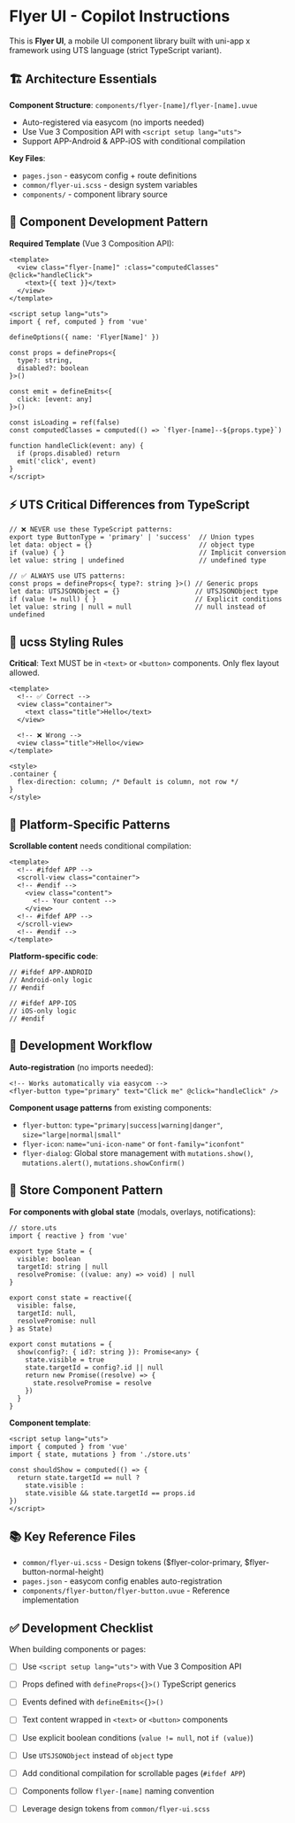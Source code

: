 # Flyer UI - Copilot Instructions

This is **Flyer UI**, a mobile UI component library built with uni-app x framework using UTS language (strict TypeScript variant).

## 🏗️ Architecture Essentials

**Component Structure**: `components/flyer-[name]/flyer-[name].uvue`
- Auto-registered via easycom (no imports needed)
- Use Vue 3 Composition API with `<script setup lang="uts">`
- Support APP-Android & APP-iOS with conditional compilation

**Key Files**:
- `pages.json` - easycom config + route definitions
- `common/flyer-ui.scss` - design system variables
- `components/` - component library source

## 🚀 Component Development Pattern

**Required Template** (Vue 3 Composition API):
```vue
<template>
  <view class="flyer-[name]" :class="computedClasses" @click="handleClick">
    <text>{{ text }}</text>
  </view>
</template>

<script setup lang="uts">
import { ref, computed } from 'vue'

defineOptions({ name: 'Flyer[Name]' })

const props = defineProps<{
  type?: string,
  disabled?: boolean
}>()

const emit = defineEmits<{ 
  click: [event: any] 
}>()

const isLoading = ref(false)
const computedClasses = computed(() => `flyer-[name]--${props.type}`)

function handleClick(event: any) {
  if (props.disabled) return
  emit('click', event)
}
</script>
```

## ⚡ UTS Critical Differences from TypeScript

```uts
// ❌ NEVER use these TypeScript patterns:
export type ButtonType = 'primary' | 'success'  // Union types
let data: object = {}                           // object type
if (value) { }                                  // Implicit conversion
let value: string | undefined                   // undefined type

// ✅ ALWAYS use UTS patterns:
const props = defineProps<{ type?: string }>() // Generic props
let data: UTSJSONObject = {}                   // UTSJSONObject type
if (value != null) { }                         // Explicit conditions
let value: string | null = null                // null instead of undefined
```

## 🎨 ucss Styling Rules

**Critical**: Text MUST be in `<text>` or `<button>` components. Only flex layout allowed.

```vue
<template>
  <!-- ✅ Correct -->
  <view class="container">
    <text class="title">Hello</text>
  </view>
  
  <!-- ❌ Wrong -->
  <view class="title">Hello</view>
</template>

<style>
.container {
  flex-direction: column; /* Default is column, not row */
}
</style>
```

## 📱 Platform-Specific Patterns

**Scrollable content** needs conditional compilation:
```vue
<template>
  <!-- #ifdef APP -->
  <scroll-view class="container">
  <!-- #endif -->
    <view class="content">
      <!-- Your content -->
    </view>
  <!-- #ifdef APP -->
  </scroll-view>
  <!-- #endif -->
</template>
```

**Platform-specific code**:
```uts
// #ifdef APP-ANDROID
// Android-only logic
// #endif

// #ifdef APP-IOS  
// iOS-only logic
// #endif
```

## 🔧 Development Workflow

**Auto-registration** (no imports needed):
```vue
<!-- Works automatically via easycom -->
<flyer-button type="primary" text="Click me" @click="handleClick" />
```

**Component usage patterns** from existing components:
- `flyer-button`: `type="primary|success|warning|danger"`, `size="large|normal|small"`
- `flyer-icon`: `name="uni-icon-name"` or `font-family="iconfont"`
- `flyer-dialog`: Global store management with `mutations.show()`, `mutations.alert()`, `mutations.showConfirm()`

## 🏪 Store Component Pattern

**For components with global state** (modals, overlays, notifications):

```uts
// store.uts
import { reactive } from 'vue'

export type State = {
  visible: boolean
  targetId: string | null
  resolvePromise: ((value: any) => void) | null
}

export const state = reactive({
  visible: false,
  targetId: null,
  resolvePromise: null
} as State)

export const mutations = {
  show(config?: { id?: string }): Promise<any> {
    state.visible = true
    state.targetId = config?.id || null
    return new Promise((resolve) => {
      state.resolvePromise = resolve
    })
  }
}
```

**Component template**:
```vue
<script setup lang="uts">
import { computed } from 'vue'
import { state, mutations } from './store.uts'

const shouldShow = computed(() => {
  return state.targetId == null ? 
    state.visible : 
    state.visible && state.targetId == props.id
})
</script>
```

## 📚 Key Reference Files

- `common/flyer-ui.scss` - Design tokens ($flyer-color-primary, $flyer-button-normal-height)
- `pages.json` - easycom config enables auto-registration
- `components/flyer-button/flyer-button.uvue` - Reference implementation

## ✅ Development Checklist

When building components or pages:
- [ ] Use `<script setup lang="uts">` with Vue 3 Composition API
- [ ] Props defined with `defineProps<{}>()` TypeScript generics
- [ ] Events defined with `defineEmits<{}>()`
- [ ] Text content wrapped in `<text>` or `<button>` components
- [ ] Use explicit boolean conditions (`value != null`, not `if (value)`)
- [ ] Use `UTSJSONObject` instead of `object` type
- [ ] Add conditional compilation for scrollable pages (`#ifdef APP`)
- [ ] Components follow `flyer-[name]` naming convention
- [ ] Leverage design tokens from `common/flyer-ui.scss`


